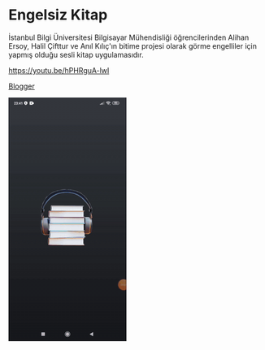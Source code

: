 # Engelsiz Kitap

İstanbul Bilgi Üniversitesi Bilgisayar Mühendisliği öğrencilerinden Alihan Ersoy, Halil Çifttur ve Anıl Kılıç'ın 
bitime projesi olarak görme engelliler için yapmış olduğu sesli kitap uygulamasıdır.

https://youtu.be/hPHRguA-lwI 

[Blogger](#codingwithcmpestudent.blogspot.com/2020/05/engelsizkitap.html )


![](Medya1.gif)

